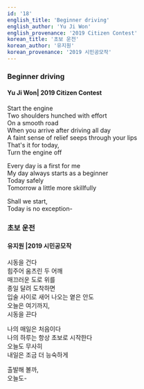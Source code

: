 ```yaml
---
id: '18'
english_title: 'Beginner driving'
english_author: 'Yu Ji Won'
english_provenance: '2019 Citizen Contest'
korean_title: '초보 운전'
korean_author: '유지원'
korean_provenance: '2019 시민공모작'
---
```


### Beginner driving

#### Yu Ji Won| 2019 Citizen Contest

Start the engine\
Two shoulders hunched with effort\
On a smooth road\
When you arrive after driving all day \
A faint sense of relief seeps through your lips\
That's it for today,\
Turn the engine off

Every day is a first for me\
My day always starts as a beginner\
Today safely\
Tomorrow a little more skillfully

Shall we start,\
Today is no exception-

### 초보 운전

#### 유지원 |2019 시민공모작

시동을 건다\
힘주어 움츠린 두 어깨\
매끄러운 도로 위를\
종일 달려 도착하면\
입술 사이로 새어 나오는 옅은 안도\
오늘은 여기까지,\
시동을 끈다

나의 매일은 처음이다\
나의 하루는 항상 초보로 시작한다\
오늘도 무사히\
내일은 조금 더 능숙하게

출발해 볼까,\
오늘도-
